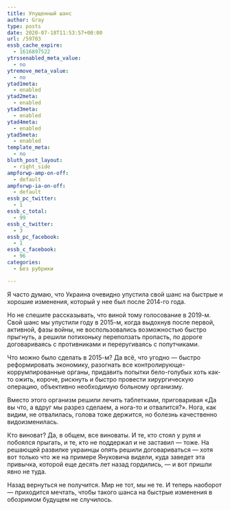 ```yaml
---
title: Упущенный шанс
author: Gray
type: posts
date: 2020-07-18T11:53:57+00:00
url: /59703
essb_cache_expire:
  - 1616897522
ytrssenabled_meta_value:
  - no
ytremove_meta_value:
  - no
ytad1meta:
  - enabled
ytad2meta:
  - enabled
ytad3meta:
  - enabled
ytad4meta:
  - enabled
ytad5meta:
  - enabled
template_meta:
  - no
bluth_post_layout:
  - right_side
ampforwp-amp-on-off:
  - default
ampforwp-ia-on-off:
  - default
essb_pc_twitter:
  - 1
essb_c_total:
  - 99
essb_c_twitter:
  - 3
essb_pc_facebook:
  - 1
essb_c_facebook:
  - 96
categories:
  - Без рубрики

---
```








Я часто думаю, что Украина очевидно упустила свой шанс на быстрые и хорошие изменения, который у нее был после 2014-го года. 

Но не спешите рассказывать, что виной тому голосование в 2019-м. Свой шанс мы упустили году в 2015-м, когда выдохнув после первой, активной, фазы войны, не воспользовались возможностью быстро прыгнуть, а решили потихоньку переползать пропасть, по дороге договариваясь с противниками и переругиваясь с попутчиками. 

Что можно было сделать в 2015-м? Да всё, что угодно — быстро реформировать экономику, разогнать все контролирующе-коррумпированные органы, придавить попытки бело-голубых хоть как-то ожить, короче, рискнуть и быстро провести хирургическую операцию, объективно необходимую больному организму.

Вместо этого организм решили лечить таблетками, приговаривая &#171;Да вы что, а вдруг мы разрез сделаем, а нога-то и отвалится?&#187;. Нога, как видим, не отвалилась, голова тоже держится, но болезнь качественно видоизменилась.

Кто виноват? Да, в общем, все виноваты. И те, кто стоял у руля и побоялся прыгать, и те, кто не поддержал и не заставил — тоже. На решающей развилке украинцы опять решили договариваться — хотя вот только что же на примере Януковича видели, куда заведет эта привычка, которой еще десять лет назад гордились, — и вот пришли явно не туда. 

Назад вернуться не получится. Мир не тот, мы не те. И теперь наоборот — приходится мечтать, чтобы такого шанса на быстрые изменения в обозримом будущем не случилось.